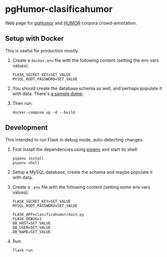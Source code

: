 # pgHumor-clasificahumor

Web page for [pgHumor](https://github.com/pln-fing-udelar/pghumor) and [HUMOR](https://github.com/pln-fing-udelar/humor) corpora crowd-annotation.

## Setup with Docker

This is useful for production mostly.

1. Create a `docker.env` file with the following content (setting the env vars values):

    ```
    FLASK_SECRET_KEY=SET_VALUE
    MYSQL_ROOT_PASSWORD=SET_VALUE
    ```

2. You should create the database schema as well, and perhaps populate it with data. There's [a sample dump](dump.sql).

3. Then run:

    ```shell
    docker-compose up -d --build
    ```

## Development

This intended to run Flask in debug mode, auto-detecting changes.

1. First install the dependencies using [pipenv](https://docs.pipenv.org/) and start its shell:
    
    ```shell
    pipenv install
    pipenv shell
    ```
    
2. Setup a MySQL database, create the schema and maybe populate it with data.
    
3. Create a `.env` file with the following content (setting some env vars values):
    
    ```
    FLASK_SECRET_KEY=SET_VALUE
    MYSQL_ROOT_PASSWORD=SET_VALUE
    
    FLASK_APP=clasificahumor/main.py
    FLASK_DEBUG=1
    DB_HOST=SET_VALUE
    DB_USER=SET_VALUE
    DB_NAME=SET_VALUE
    ```
    
4. Run:
    
    ```shell
    flask run
    ```
